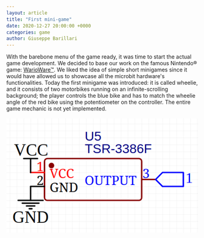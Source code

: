 ```yaml
---  
layout: article  
title: "First mini-game"  
date: 2020-12-27 20:00:00 +0000  
categories: game
author: Giuseppe Barillari  
---  
```

With the barebone menu of the game ready, it was time to start the actual game development. We decided to base our work on the famous Nintendo® game: [WarioWare™][wwre]. We liked the idea of simple short minigames since it would have allowed us to showcase all the microbit hardware's functionalities. Today the first minigame was introduced: it is called wheelie, and it consists of two motorbikes running on an infinite-scrolling background; the player controls the blue bike and has to match the wheelie angle of the red bike using the potentiometer on the controller. The entire game mechanic is not yet implemented.
<br>
<br>
![alt text](/res/pot-schematic.png "Schematic")

[wwre]: https://www.mariowiki.com/WarioWare_(series)
